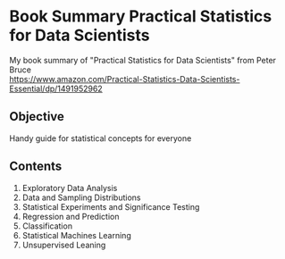# Book Summary Practical Statistics for Data Scientists
My book summary of "Practical Statistics for Data Scientists" from Peter Bruce  
https://www.amazon.com/Practical-Statistics-Data-Scientists-Essential/dp/1491952962

## Objective
Handy guide for statistical concepts for everyone

## Contents
  1. Exploratory Data Analysis
  2. Data and Sampling Distributions
  3. Statistical Experiments and Significance Testing
  4. Regression and Prediction
  5. Classification
  6. Statistical Machines Learning
  7. Unsupervised Leaning  
